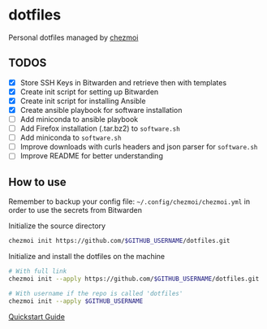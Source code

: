 # dotfiles

Personal dotfiles managed by [chezmoi](https://www.chezmoi.io)

## TODOS

- [x] Store SSH Keys in Bitwarden and retrieve then with templates
- [x] Create init script for setting up Bitwarden
- [x] Create init script for installing Ansible
- [x] Create ansible playbook for software installation
- [ ] Add miniconda to ansible playbook
- [ ] Add Firefox installation (.tar.bz2) to `software.sh`
- [ ] Add miniconda to `software.sh`
- [ ] Improve downloads with curls headers and json parser for `software.sh`
- [ ] Improve README for better understanding

## How to use

Remember to backup your config file: `~/.config/chezmoi/chezmoi.yml` in order to use the secrets from Bitwarden

Initialize the source directory
```sh
chezmoi init https://github.com/$GITHUB_USERNAME/dotfiles.git
```

Initialize and install the dotfiles on the machine
```sh
# With full link
chezmoi init --apply https://github.com/$GITHUB_USERNAME/dotfiles.git

# With username if the repo is called 'dotfiles'
chezmoi init --apply $GITHUB_USERNAME
```

[Quickstart Guide](https://www.chezmoi.io/quick-start/#start-using-chezmoi-on-your-current-machine)
